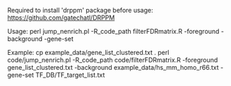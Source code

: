 Required to install 'drppm' package before usage:  https://github.com/gatechatl/DRPPM

Usage:
	perl jump_nenrich.pl -R_code_path filterFDRmatrix.R -foreground <foreground-genes> -background <background-genes> -gene-set <pathway-DB>

Example: 
	cp example_data/gene_list_clustered.txt .
	perl code/jump_nenrich.pl -R_code_path code/filterFDRmatrix.R -foreground gene_list_clustered.txt -background example_data/hs_mm_homo_r66.txt -gene-set TF_DB/TF_target_list.txt

